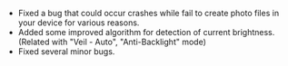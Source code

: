 - Fixed a bug that could occur crashes while fail to create photo files in your device for various reasons.
- Added some improved algorithm for detection of current brightness. (Related with "Veil - Auto", "Anti-Backlight" mode)
- Fixed several minor bugs.